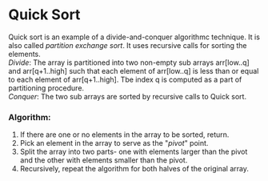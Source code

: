 # Quick Sort #

Quick sort is an example of a divide-and-conquer algorithmc technique. It is also called *partition exchange sort*.
It uses recursive calls for sorting the elements.  
*Divide*: The array is partitioned into two non-empty sub arrays arr[low..q] and arr[q+1..high] such that
each element of arr[low..q] is less than or equal to each element of arr[q+1..high]. Tbe index q is computed as a part of 
partitioning procedure.   
*Conquer*: The two sub arrays are sorted by recursive calls to Quick sort.  

### Algorithm: ###  
1. If there are one or no elements in the array to be sorted, return.  
2. Pick an element in the array to serve as the "*pivot*" point.  
3. Split the array into two parts- one with elements larger than the pivot and the other with elements smaller than the pivot.  
4. Recursively, repeat the algorithm for both halves of the original array.   
 
 





